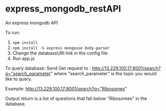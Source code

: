 # express_mongodb_restAPI
An express mongodb API


To run:
1. `npm install`
2. `npm install -S express mongoose body-parser`
3. Change the databaseURI link in the config file
4. Run app.js


To query database:
Send Get request to : http://13.229.100.17:8001/search?q="search_parameter" where "search_parameter" is the topic you would like to query. 

Example: http://13.229.100.17:8001/search?q="Ribosomes"

Output return is a list of questions that fall below "Ribosomes" in the database. 

